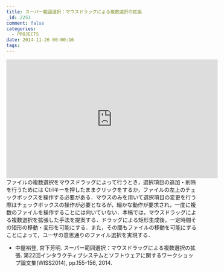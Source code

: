```yaml
---
title: スーパー範囲選択：マウスドラッグによる複数選択の拡張
_id: 2251
comment: false
categories:
  - PROJECTS
date: 2014-11-26 00:00:16
tags:
---
```



<iframe width="560" height="315" src="https://www.youtube.com/embed/fl7HJxUNt0o" frameborder="0" allowfullscreen></iframe>

<!--more-->
<!-- 2014.11.26 -->ファイルの複数選択をマウスドラッグによって行うとき，選択項目の追加・削除を行うためには Ctrlキーを押したままクリックをするか，ファイルの左上のチェックボックスを操作する必要がある．マウスのみを用いて選択項目の変更を行う際はチェックボックスの操作が必要となるが，細かな動作が要求され，一度に複数のファイルを操作することには向いていない．本稿では，マウスドラッグによる複数選択を拡張した手法を提案する．ドラッグによる矩形生成後，一定時間その矩形の移動・変形を可能にする．また，その間もファイルの移動を可能にすることによって，ユーザの意思通りのファイル選択を実現する．

*   中屋裕登, 宮下芳明. スーパー範囲選択：マウスドラッグによる複数選択の拡張. 第22回インタラクティブシステムとソフトウェアに関するワークショップ論文集(WISS2014), pp.155-156, 2014.

